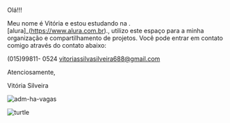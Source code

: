 Olá!!!

Meu nome é Vitória
e estou estudando na .[alura]_(https://www.alura.com.br).,
utilizo este espaço para a minha organização e compartilhamento de projetos.
Você pode entrar em contato comigo através do contato abaixo:

(015)99811- 0524
vitoriassilvasilveira688@gmail.com

Atenciosamente,                                                                                                                                                                                                                                                                        

Vitória Silveira

![adm-ha-vagas](https://github.com/VitoriaSilvaSilveira/VitoriaSilvaSilveira/assets/171566161/d3c946aa-4b6f-427a-8f16-93abb1ded9d2)

![turtle](https://github.com/VitoriaSilvaSilveira/VitoriaSilvaSilveira/assets/171566161/1bfc6609-5c5c-4477-a528-2ccc688c1b86)


